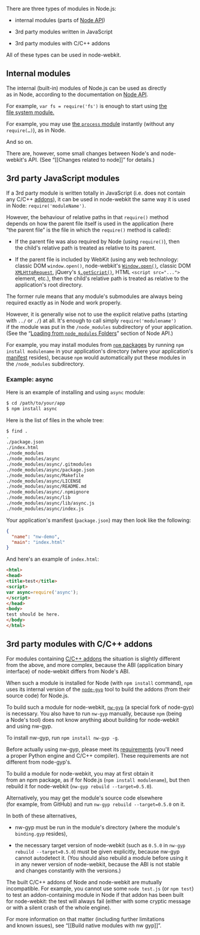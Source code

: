 There are three types of modules in Node.js:

* internal modules (parts of [Node API](http://nodejs.org/docs/latest/api/))

* 3rd party modules written in JavaScript

* 3rd party modules with C/C++ addons

All of these types can be used in node-webkit.

## Internal modules

The internal (built-in) modules of Node.js can be used as directly as in Node, according to the documentation on [Node API](http://nodejs.org/docs/latest/api/).

For example, `var fs = require('fs')` is enough to start using [the file system module.](http://nodejs.org/docs/latest/api/fs.html)

For example, you may use [the `process` module](http://nodejs.org/docs/latest/api/process.html) instantly (without any `require(…)`), as in Node.

And so on.

There are, however, some small changes between Node's and node-webkit's API. (See “[[Changes related to node]]” for details.)

## 3rd party JavaScript modules

If a 3rd party module is written totally in JavaScript (i.e. does not contain any C/C++ [addons](http://nodejs.org/docs/latest/api/addons.html)), it can be used in node-webkit the same way it is used in Node: `require('moduleName')`.

However, the behaviour of relative paths in that `require()` method depends on how the parent file itself is used in the application (here “the parent file” is the file in which the `require()` method is called):

* If the parent file was also required by Node (using `require()`), then the child's relative path is treated as relative to its parent.

* If the parent file is included by WebKit (using any web technology: classic DOM `window.open()`, node-webkit's [`Window.open()`](Window#openurl-options), classic DOM [`XMLHttpRequest`](https://developer.mozilla.org/en/docs/DOM/XMLHttpRequest), jQuery's [`$.getScript()`](http://api.jquery.com/jQuery.getScript/), HTML `<script src="...">` element, etc.), then the child's relative path is treated as relative to the application's root directory.

The former rule means that any module's submodules are always being required exactly as in Node and work properly.

However, it is generally wise not to use the explicit relative paths (starting with `../` or `./`) at all. It's enough to call simply `require('modulename')` if the module was put in the `/node_modules` subdirectory of your application. (See the “[Loading from `node_modules` Folders](http://nodejs.org/docs/latest/api/modules.html#modules_loading_from_node_modules_folders)” section of Node API.)

For example, you may install modules from [`npm` packages](https://npmjs.org/) by running `npm install modulename` in your application's directory (where your application's [manifest](Manifest-format) resides), because `npm` would automatically put these modules in the `/node_modules` subdirectory.

### Example: async
Here is an example of installing and using `async` module:

```bash
$ cd /path/to/your/app
$ npm install async
```

Here is the list of files in the whole tree:

```bash
$ find .
.
./package.json
./index.html
./node_modules
./node_modules/async
./node_modules/async/.gitmodules
./node_modules/async/package.json
./node_modules/async/Makefile
./node_modules/async/LICENSE
./node_modules/async/README.md
./node_modules/async/.npmignore
./node_modules/async/lib
./node_modules/async/lib/async.js
./node_modules/async/index.js
```

Your application's manifest (`package.json`) may then look like the following:
```json
{
  "name": "nw-demo",
  "main": "index.html"
}
```

And here's an example of `index.html`:
```html
<html>
<head>
<title>test</title>
<script>
var async=require('async');
</script>
</head>
<body>
test should be here.
</body>
</html>
```

## 3rd party modules with C/C++ addons

For modules containing [C/C++ addons](http://nodejs.org/docs/latest/api/addons.html) the situation is slightly different from the above, and more complex, because the ABI (application binary interface) of node-webkit differs from Node's ABI.

When such a module is installed for Node (with `npm install` command), `npm` uses its internal version of the [`node-gyp`](https://github.com/TooTallNate/node-gyp) tool to build the addons (from their source code) for Node.js.

To build such a module for node-webkit, [`nw-gyp`](https://github.com/rogerwang/nw-gyp) (a special fork of node-gyp) is necessary. You also have to run `nw-gyp` manually, because `npm` (being a Node's tool) does not know anything about building for node-webkit and using nw-gyp.

To install nw-gyp, run `npm install nw-gyp -g`.

Before actually using nw-gyp, please meet its [requirements](https://github.com/rogerwang/nw-gyp#installation) (you'll need a proper Python engine and C/C++ compiler). These requirements are not different from node-gyp's.

To build a module for node-webkit, you may at first obtain it from an npm package, as if for Node.js (`npm install modulename`), but then rebuild it for node-webkit (`nw-gyp rebuild --target=0.5.0`).

Alternatively, you may get the module's source code elsewhere (for example, from GitHub) and run `nw-gyp rebuild --target=0.5.0` on it.

In both of these alternatives,

* nw-gyp must be run in the module's directory (where the module's `binding.gyp` resides),

* the necessary target version of node-webkit (such as `0.5.0` in `nw-gyp rebuild --target=0.5.0`) must be given explicitly, because nw-gyp cannot autodetect it. (You should also rebuild a module before using it in any newer version of node-webkit, because the ABI is not stable and changes constantly with the versions.)

The built C/C++ addons of Node and node-webkit are mutually incompatible. For example, you cannot use some `node test.js` (or `npm test`) to test an addon-containing module in Node if that addon has been built for node-webkit: the test will always fail (either with some cryptic message or with a silent crash of the whole engine).

For more information on that matter (including further limitations and known issues), see “[[Build native modules with nw gyp]]”.